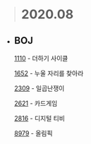 > # **2020.08**

- ## BOJ

  [1110](/Algorithm/2020_08/baekjoon/BJ_1110_더하기사이클.md) - 더하기 사이클

  [1652](/Algorithm/2020_08/baekjoon/BJ_1652_누울자리를찾아라.md) - 누울 자리를 찾아라

  [2309](/Algorithm/2020_08/baekjoon/BJ_2309_일곱난쟁이.md) - 일곱난쟁이

  [2621](/Algorithm/2020_08/baekjoon/BJ_2621_카드게임.md) - 카드게임

  [2816](/Algorithm/2020_08/baekjoon/BJ_2816_디지털티비.md) - 디지털 티비

  [8979](/Algorithm/2020_08/baekjoon/BJ_8979_올림픽.md) - 올림픽
